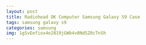 ```yaml
---
layout: post
title: Radiohead OK Computer Samsung Galaxy S9 Case
tags: samsung galaxy s9
categories: samsung
img: 1gSvEefiox4e2819jGWb4v0NdSZ0cTnSh
---
```

